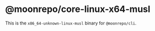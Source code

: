 # @moonrepo/core-linux-x64-musl

This is the `x86_64-unknown-linux-musl` binary for `@moonrepo/cli`.
